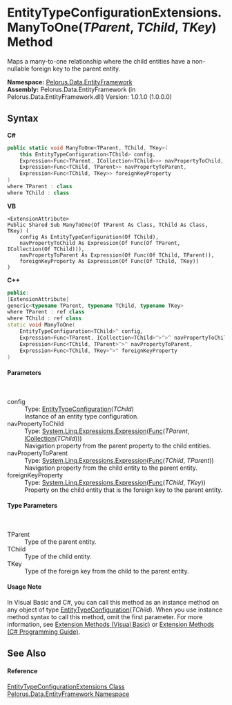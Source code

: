 # EntityTypeConfigurationExtensions.ManyToOne(*TParent*, *TChild*, *TKey*) Method 
 

Maps a many-to-one relationship where the child entities have a non-nullable foreign key to the parent entity.

**Namespace:**&nbsp;<a href="55312241">Pelorus.Data.EntityFramework</a><br />**Assembly:**&nbsp;Pelorus.Data.EntityFramework (in Pelorus.Data.EntityFramework.dll) Version: 1.0.1.0 (1.0.0.0)

## Syntax

**C#**<br />
``` C#
public static void ManyToOne<TParent, TChild, TKey>(
	this EntityTypeConfiguration<TChild> config,
	Expression<Func<TParent, ICollection<TChild>>> navPropertyToChild,
	Expression<Func<TChild, TParent>> navPropertyToParent,
	Expression<Func<TChild, TKey>> foreignKeyProperty
)
where TParent : class
where TChild : class

```

**VB**<br />
``` VB
<ExtensionAttribute>
Public Shared Sub ManyToOne(Of TParent As Class, TChild As Class, TKey) ( 
	config As EntityTypeConfiguration(Of TChild),
	navPropertyToChild As Expression(Of Func(Of TParent, ICollection(Of TChild))),
	navPropertyToParent As Expression(Of Func(Of TChild, TParent)),
	foreignKeyProperty As Expression(Of Func(Of TChild, TKey))
)
```

**C++**<br />
``` C++
public:
[ExtensionAttribute]
generic<typename TParent, typename TChild, typename TKey>
where TParent : ref class
where TChild : ref class
static void ManyToOne(
	EntityTypeConfiguration<TChild>^ config, 
	Expression<Func<TParent, ICollection<TChild>^>^>^ navPropertyToChild, 
	Expression<Func<TChild, TParent>^>^ navPropertyToParent, 
	Expression<Func<TChild, TKey>^>^ foreignKeyProperty
)
```


#### Parameters
&nbsp;<dl><dt>config</dt><dd>Type: <a href="http://msdn2.microsoft.com/en-us/library/gg696117" target="_blank">EntityTypeConfiguration</a>(*TChild*)<br />Instance of an entity type configuration.</dd><dt>navPropertyToChild</dt><dd>Type: <a href="http://msdn2.microsoft.com/en-us/library/bb335710" target="_blank">System.Linq.Expressions.Expression</a>(<a href="http://msdn2.microsoft.com/en-us/library/bb549151" target="_blank">Func</a>(*TParent*, <a href="http://msdn2.microsoft.com/en-us/library/92t2ye13" target="_blank">ICollection</a>(*TChild*)))<br />Navigation property from the parent property to the child entities.</dd><dt>navPropertyToParent</dt><dd>Type: <a href="http://msdn2.microsoft.com/en-us/library/bb335710" target="_blank">System.Linq.Expressions.Expression</a>(<a href="http://msdn2.microsoft.com/en-us/library/bb549151" target="_blank">Func</a>(*TChild*, *TParent*))<br />Navigation property from the child entity to the parent entity.</dd><dt>foreignKeyProperty</dt><dd>Type: <a href="http://msdn2.microsoft.com/en-us/library/bb335710" target="_blank">System.Linq.Expressions.Expression</a>(<a href="http://msdn2.microsoft.com/en-us/library/bb549151" target="_blank">Func</a>(*TChild*, *TKey*))<br />Property on the child entity that is the foreign key to the parent entity.</dd></dl>

#### Type Parameters
&nbsp;<dl><dt>TParent</dt><dd>Type of the parent entity.</dd><dt>TChild</dt><dd>Type of the child entity.</dd><dt>TKey</dt><dd>Type of the foreign key from the child to the parent entity.</dd></dl>

#### Usage Note
In Visual Basic and C#, you can call this method as an instance method on any object of type <a href="http://msdn2.microsoft.com/en-us/library/gg696117" target="_blank">EntityTypeConfiguration</a>(*TChild*). When you use instance method syntax to call this method, omit the first parameter. For more information, see <a href="http://msdn.microsoft.com/en-us/library/bb384936.aspx">Extension Methods (Visual Basic)</a> or <a href="http://msdn.microsoft.com/en-us/library/bb383977.aspx">Extension Methods (C# Programming Guide)</a>.

## See Also


#### Reference
<a href="D246923D">EntityTypeConfigurationExtensions Class</a><br /><a href="55312241">Pelorus.Data.EntityFramework Namespace</a><br />